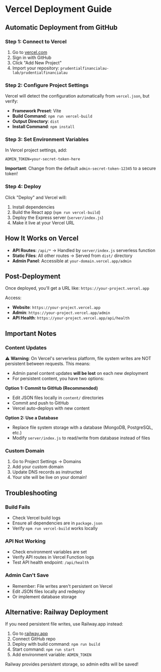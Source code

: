 # Vercel Deployment Guide

## Automatic Deployment from GitHub

### Step 1: Connect to Vercel

1. Go to [vercel.com](https://vercel.com)
2. Sign in with GitHub
3. Click "Add New Project"
4. Import your repository: `prudentialfinancialau-lab/prudentialfinancialau`

### Step 2: Configure Project Settings

Vercel will detect the configuration automatically from `vercel.json`, but verify:

- **Framework Preset**: Vite
- **Build Command**: `npm run vercel-build`
- **Output Directory**: `dist`
- **Install Command**: `npm install`

### Step 3: Set Environment Variables

In Vercel project settings, add:

```
ADMIN_TOKEN=your-secret-token-here
```

**Important**: Change from the default `admin-secret-token-12345` to a secure token!

### Step 4: Deploy

Click "Deploy" and Vercel will:
1. Install dependencies
2. Build the React app (`npm run vercel-build`)
3. Deploy the Express server (`server/index.js`)
4. Make it live at your Vercel URL

## How It Works on Vercel

- **API Routes**: `/api/*` → Handled by `server/index.js` serverless function
- **Static Files**: All other routes → Served from `dist/` directory
- **Admin Panel**: Accessible at `your-domain.vercel.app/admin`

## Post-Deployment

Once deployed, you'll get a URL like: `https://your-project.vercel.app`

Access:
- **Website**: `https://your-project.vercel.app`
- **Admin**: `https://your-project.vercel.app/admin`
- **API Health**: `https://your-project.vercel.app/api/health`

## Important Notes

### Content Updates

⚠️ **Warning**: On Vercel's serverless platform, file system writes are NOT persistent between requests. This means:

- Admin panel content updates **will be lost** on each new deployment
- For persistent content, you have two options:

**Option 1: Commit to GitHub (Recommended)**
- Edit JSON files locally in `content/` directories
- Commit and push to GitHub
- Vercel auto-deploys with new content

**Option 2: Use a Database**
- Replace file system storage with a database (MongoDB, PostgreSQL, etc.)
- Modify `server/index.js` to read/write from database instead of files

### Custom Domain

1. Go to Project Settings → Domains
2. Add your custom domain
3. Update DNS records as instructed
4. Your site will be live on your domain!

## Troubleshooting

### Build Fails
- Check Vercel build logs
- Ensure all dependencies are in `package.json`
- Verify `npm run vercel-build` works locally

### API Not Working
- Check environment variables are set
- Verify API routes in Vercel Function logs
- Test API health endpoint: `/api/health`

### Admin Can't Save
- Remember: File writes aren't persistent on Vercel
- Edit JSON files locally and redeploy
- Or implement database storage

## Alternative: Railway Deployment

If you need persistent file writes, use Railway.app instead:

1. Go to [railway.app](https://railway.app)
2. Connect GitHub repo
3. Deploy with build command: `npm run build`
4. Start command: `npm run start`
5. Add environment variable: `ADMIN_TOKEN`

Railway provides persistent storage, so admin edits will be saved!
